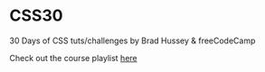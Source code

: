 # CSS30

30 Days of CSS tuts/challenges by Brad Hussey & freeCodeCamp

Check out the course playlist [here](https://www.youtube.com/watch?v=pmKyG3NBY_k&list=PLWKjhJtqVAbl1AfjiGyYxwpdAPi5v-1OU)
